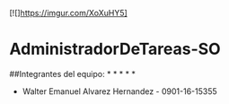 [![]https://imgur.com/XoXuHY5]
# AdministradorDeTareas-SO

##Integrantes del equipo:
*
*
*
*
*
* Walter Emanuel Alvarez Hernandez - 0901-16-15355
